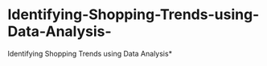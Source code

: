 # Identifying-Shopping-Trends-using-Data-Analysis-
Identifying Shopping Trends using Data Analysis*
